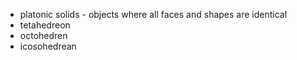 * platonic solids - objects where all faces and shapes are identical 
* tetahedreon
* octohedren
* icosohedrean

